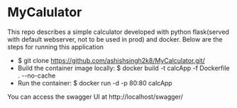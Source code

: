 # MyCalulator
This repo describes a simple calculator developed with python flask(served with default webserver, not to be used in prod) and docker.
Below are the steps for running this application

  - $ git clone https://github.com/ashishsingh2k8/MyCalculator.git/
  - Build the container image locally: $ docker build -t calcApp -f Dockerfile . --no-cache 
  - Run the container: $ docker run -d -p 80:80 calcApp
 
You can access the swagger UI at http://localhost/swagger/
